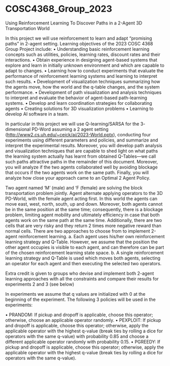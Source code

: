 # COSC4368_Group_2023
Using Reinforcement Learning  To Discover Paths in a 2-Agent 3D Transportation World

In this project we will use reinforcement to learn and adapt “promising paths” in 2-agent setting. Learning objectives of the 2023 COSC 4368 Group Project include:
•	Understanding basic reinforcement learning concepts such as utilities, policies, learning rates, discount rates and their interactions.
•	Obtain experience in designing agent-based systems that explore and learn in initially unknown environment and which are capable to adapt to changes. 
•	Learning how to conduct experiments that evaluate the performance of reinforcement learning systems and learning to interpret such results. 
•	Development of visualization techniques summarizing how the agents move, how the world and the q-table changes, and the system performance. 
•	Development of path visualization and analysis techniques to interpret and evaluate the behavior of agent-based path-learning systems.
•	Develop and learn coordination strategies for collaborating agents
•	Creating solutions for 3D visualization problems 
•	Learning to develop AI software in a team. 

In particular in this project we will use Q-learning/SARSA  for the 3- dimensional PD-Word assuming a 2 agent setting (http://www2.cs.uh.edu/~ceick/ai/2023-World.pptx), conducting four experiments using different parameters and policies, and summarize and interpret the experimental results. Moreover, you will develop path analysis and visualization techniques that are capable to shed light on what paths the learning system actually has learnt from obtained Q-Tables—we call such paths attractive paths in the remainder of this document. Moreover, you will analyze if the two agents collaborated well by avoiding blockage that occurs if the two agents work on the same path. Finally, you will analyze how close your approach came to an Optimal 2 Agent Policy. 

Two agent named ‘M’ (male) and ‘F (female) are solving the block transportation problem jointly. Agent alternate applying operators to the 3D PD-World, with the female agent acting first. In this world the agents can move east, west, north, south, up and down. Moreover, both agents cannot be in the same position at the same time; consequently, there is a blockage problem, limiting agent mobility and ultimately efficiency in case that both agents work on the same path at the same time. Additionally, there are two cells that are very risky and they return 2 times more negative reward than normal cells. There are two approaches to choose from to implement 2-agent reinforcement learning.
a.	Each agent uses his/her own reinforcement learning strategy and Q-Table. However, we assume that the position the other agent occupies is visible to each agent, and can therefore can be part of the chosen reinforcement learning state space. 
b.	A single reinforcement learning strategy and Q-Table is used which moves both agents, selecting an operator for each agent and then executing the selected two operators.

Extra credit is given to groups who devise and implement both 2-agent learning approaches with all the constraints and compare their results for experiments 2 and 3 (see below) 

In experiments we assume that q values are initialized with 0 at the beginning of the experiment. The following 3 policies will be used in the experiments:

•	PRANDOM: If pickup and dropoff is applicable, choose this operator; otherwise, choose an applicable operator randomly.
•	PEXPLOIT: If pickup and dropoff is applicable, choose this operator; otherwise, apply the applicable operator with the   highest q-value (break ties by rolling a dice for operators with the same q-value) with probability 0.85 and choose a different applicable operator randomly with probability 0.15. 
•	PGREEDY: If pickup and dropoff is applicable, choose this operator; otherwise, apply the applicable operator with the highest q-value (break ties by rolling a dice for operators with the same q-value). 
